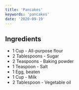 ```yaml
---
title: 'Pancakes'
keywords: 'pancakes'
date: '2020-09-19'
---
```


## Ingredients

- 1 Cup - All-purpose flour
- 2 Tablespoons - Sugar
- 2 Teaspoons - Baking powder
- 1 Teaspoon - Salt
- 1 Egg, beaten
- 1 Cup - Milk
- 2 Tablespoon - Vegetable oil
